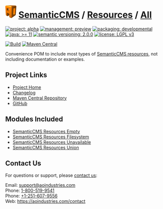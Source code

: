 # [<img src="ao-logo.png" alt="AO Logo" width="35" height="40">](https://github.com/aoindustries) [SemanticCMS](https://github.com/aoindustries/semanticcms) / [Resources](https://github.com/aoindustries/semanticcms-resources) / [All](https://github.com/aoindustries/semanticcms-resources-all)

[![project: alpha](https://semanticcms.com/ao-badges/project-alpha.svg)](https://aoindustries.com/life-cycle#project-alpha)
[![management: preview](https://semanticcms.com/ao-badges/management-preview.svg)](https://aoindustries.com/life-cycle#management-preview)
[![packaging: developmental](https://semanticcms.com/ao-badges/packaging-developmental.svg)](https://aoindustries.com/life-cycle#packaging-developmental)  
[![java: &gt;= 11](https://semanticcms.com/ao-badges/java-11.svg)](https://docs.oracle.com/en/java/javase/11/docs/api/)
[![semantic versioning: 2.0.0](https://semanticcms.com/ao-badges/semver-2.0.0.svg)](http://semver.org/spec/v2.0.0.html)
[![license: LGPL v3](https://semanticcms.com/ao-badges/license-lgpl-3.0.svg)](https://www.gnu.org/licenses/lgpl-3.0)

[![Build](https://github.com/aoindustries/semanticcms-resources-all/workflows/Build/badge.svg?branch=master)](https://github.com/aoindustries/semanticcms-resources-all/actions?query=workflow%3ABuild)
[![Maven Central](https://maven-badges.herokuapp.com/maven-central/com.semanticcms/semanticcms-resources-all/badge.svg)](https://maven-badges.herokuapp.com/maven-central/com.semanticcms/semanticcms-resources-all)

Convenience POM to include most types of [SemanticCMS resources](https://github.com/aoindustries/semanticcms-resources), not including documentation or examples.

## Project Links
* [Project Home](https://semanticcms.com/resources/all/)
* [Changelog](https://semanticcms.com/resources/all/changelog)
* [Maven Central Repository](https://search.maven.org/artifact/com.semanticcms/semanticcms-resources-all)
* [GitHub](https://github.com/aoindustries/semanticcms-resources-all)

## Modules Included
* [SemanticCMS Resources Empty](https://github.com/aoindustries/semanticcms-resources-empty)
* [SemanticCMS Resources Filesystem](https://github.com/aoindustries/semanticcms-resources-filesystem)
* [SemanticCMS Resources Unavailable](https://github.com/aoindustries/semanticcms-resources-unavailable)
* [SemanticCMS Resources Union](https://github.com/aoindustries/semanticcms-resources-union)

## Contact Us
For questions or support, please [contact us](https://aoindustries.com/contact):

Email: [support@aoindustries.com](mailto:support@aoindustries.com)  
Phone: [1-800-519-9541](tel:1-800-519-9541)  
Phone: [+1-251-607-9556](tel:+1-251-607-9556)  
Web: https://aoindustries.com/contact
